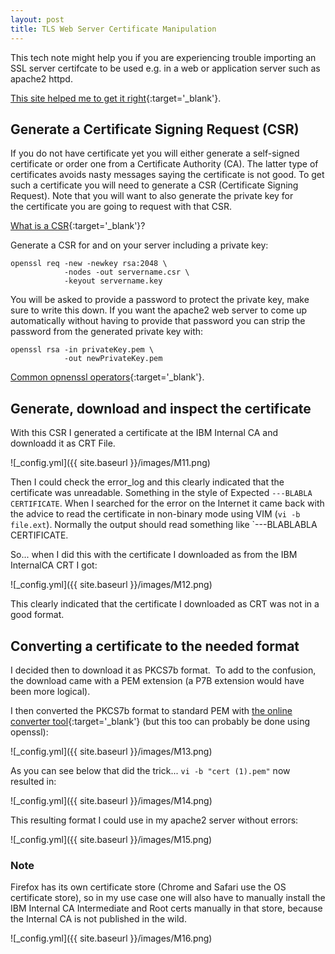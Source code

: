 ```yaml
---
layout: post
title: TLS Web Server Certificate Manipulation
---
```


This tech note might help you if you are experiencing trouble importing an SSL server certifcate to be used e.g. in a web or application server such as apache2 httpd.

[This site helped me to get it right](https://www.sslshopper.com/ssl-certificate-tools.html){:target='_blank'}.

##  Generate a Certificate Signing Request (CSR)

If you do not have certificate yet you will either generate a self-signed certificate or order one from a Certificate Authority (CA). The latter type of certificates avoids nasty messages saying the certificate is not good. To get such a certificate you will need to generate a CSR (Certificate Signing Request). Note that you will want to also generate the private key for the certificate you are going to request with that CSR.

[What is a CSR](https://www.sslshopper.com/what-is-a-csr-certificate-signing-request.html){:target='_blank'}?

Generate a CSR for and on your server including a private key:
```
openssl req -new -newkey rsa:2048 \
            -nodes -out servername.csr \
            -keyout servername.key
```
You will be asked to provide a password to protect the private key, make sure to write this down. If you want the apache2 web server to come up automatically without having to provide that password you can strip the password from the generated private key with:
```
openssl rsa -in privateKey.pem \
            -out newPrivateKey.pem
```
[Common opnenssl operators](https://www.sslshopper.com/article-most-common-openssl-commands.html){:target='_blank'}.

## Generate, download and inspect the certificate

With this CSR I generated a certificate at the IBM Internal CA and downloadd it as CRT File.

![_config.yml]({{ site.baseurl }}/images/M11.png)

Then I could check the error_log and this clearly indicated that the certificate was unreadable. Something in the style of Expected `---BLABLA CERTIFICATE`. When I searched for the error on the Internet it came back with the advice to read the certificate in non-binary mode using VIM (`vi -b file.ext`). Normally the output should read something like `---BLABLABLA CERTIFICATE.

So... when I did this with the certificate I downloaded as from the IBM InternalCA CRT I got:

![_config.yml]({{ site.baseurl }}/images/M12.png)

This clearly indicated that the certificate I downloaded as CRT was not in a good format. 

## Converting a certificate to the needed format

I decided then to download it as PKCS7b format.  To add to the confusion, the download came with a PEM extension (a P7B extension would have been more logical).

I then converted the PKCS7b format to standard PEM with [the online converter tool](https://www.sslshopper.com/ssl-converter.html){:target='_blank'} (but this too can probably be done using openssl):

![_config.yml]({{ site.baseurl }}/images/M13.png)

As you can see below that did the trick... `vi -b "cert (1).pem"` now resulted in:

![_config.yml]({{ site.baseurl }}/images/M14.png)

This resulting format I could use in my apache2 server without errors:

![_config.yml]({{ site.baseurl }}/images/M15.png)

### Note

Firefox has its own certificate store (Chrome and Safari use the OS certificate store), so in my use case one will also have to manually install the IBM Internal CA Intermediate and Root certs manually in that store, because the Internal CA is not published in the wild.

![_config.yml]({{ site.baseurl }}/images/M16.png)
